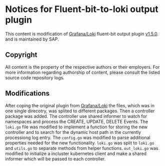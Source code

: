 # Notices for Fluent-bit-to-loki output plugin

This content is modification of [Grafana/Loki](https://github.com/grafana/loki) fluent-bit output plugin [v1.5.0](https://github.com/grafana/loki/tree/v1.5.0/cmd/fluent-bit).
  and is maintained by SAP.

## Copyright

All content is the property of the respective authors or their employers. For
more information regarding authorship of content, please consult the listed
source code repository logs.

## Modifications

After coping the original plugin from [Grafana/Loki](https://github.com/grafana/loki) the files, which was in one single direcotry, was splited to different packages. Then a controller package was added. The controller use shared informer to watch for namespaces and process the CREATE, UPDATE, DELETE Events. The `loki.go` file was modified to implement a function for storing the new controller and to search for the dynamic host path in the currently processiong log entry. The `config.go` was modified to parse additional properties needed for the new functionality. `loki.go` was split to `loki.go` and `utils.go` to separate methods from helper functions. `out_loki.go` was modified to initialize a incluster kubernetes client and make a shared informer which will be passed to each controller.